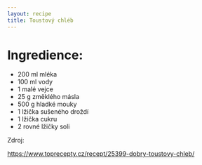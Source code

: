```yaml
---
layout: recipe
title: Toustový chléb
---
```



# Ingredience:  
- 200 ml mléka
- 100 ml vody
- 1 malé vejce
- 25 g změklého másla
- 500 g hladké mouky
- 1 lžička sušeného droždí
- 1 lžička cukru
- 2 rovné lžičky soli

Zdroj:

https://www.toprecepty.cz/recept/25399-dobry-toustovy-chleb/
